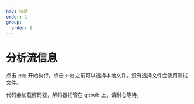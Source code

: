 ```yaml
---
nav: 体验
order: 1
group:
  order: 0
---
```


# 分析流信息

点击 ```开始``` 开始执行。点击 ```开始``` 之前可以选择本地文件。没有选择文件会使用测试文件。

代码会加载解码器，解码器托管在 github 上，请耐心等待。

<code src="./probe.tsx"></code>